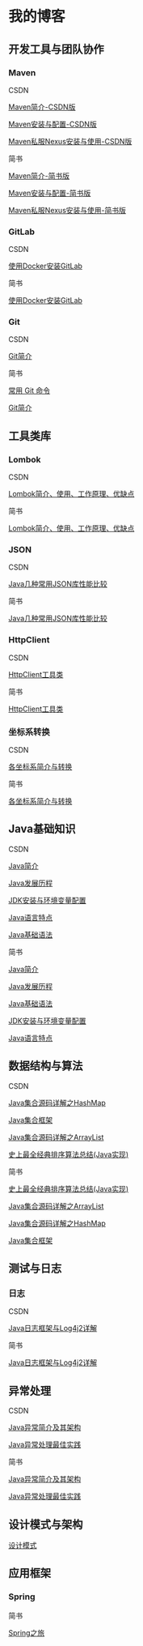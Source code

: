 # 我的博客

## 开发工具与团队协作

### Maven

CSDN

[Maven简介-CSDN版](https://blog.csdn.net/ThinkWon/article/details/94346090)

[Maven安装与配置-CSDN版](https://blog.csdn.net/ThinkWon/article/details/94346569)

[Maven私服Nexus安装与使用-CSDN版](https://blog.csdn.net/ThinkWon/article/details/94346681)

简书

[Maven简介-简书版](https://www.jianshu.com/p/da6341c0747e)

[Maven安装与配置-简书版](https://www.jianshu.com/p/34f27de30571)

[Maven私服Nexus安装与使用-简书版](https://www.jianshu.com/p/88fbca59b963)



### GitLab

CSDN

[使用Docker安装GitLab](https://blog.csdn.net/ThinkWon/article/details/95042797)



简书

[使用Docker安装GitLab](https://www.jianshu.com/p/cde49328a2bc)



### Git

CSDN

[Git简介](https://blog.csdn.net/ThinkWon/article/details/94346816)



简书

[常用 Git 命令](https://www.jianshu.com/p/1d156a93967e)

[Git简介](https://www.jianshu.com/p/49f22531bc41)



## 工具类库

### Lombok

CSDN

[Lombok简介、使用、工作原理、优缺点](https://blog.csdn.net/ThinkWon/article/details/86005754)

简书

[Lombok简介、使用、工作原理、优缺点](https://www.jianshu.com/p/453c379c94bd)



### JSON

CSDN

[Java几种常用JSON库性能比较](https://blog.csdn.net/ThinkWon/article/details/94354358)

简书

[Java几种常用JSON库性能比较](https://www.jianshu.com/p/c0ec60d423be)



### HttpClient

CSDN

[HttpClient工具类](https://blog.csdn.net/ThinkWon/article/details/80173132)



简书

[HttpClient工具类](https://www.jianshu.com/p/9504ecc7abad)





### 坐标系转换

CSDN

[各坐标系简介与转换](https://blog.csdn.net/ThinkWon/article/details/80838133)

简书

[各坐标系简介与转换](https://www.jianshu.com/p/cc32a05cb39b)



## Java基础知识

CSDN

[Java简介](https://blog.csdn.net/ThinkWon/article/details/94353575)

[Java发展历程](https://blog.csdn.net/ThinkWon/article/details/94353653)

[JDK安装与环境变量配置](https://blog.csdn.net/ThinkWon/article/details/94353907)

[Java语言特点](https://blog.csdn.net/ThinkWon/article/details/94354013)

[Java基础语法](https://blog.csdn.net/ThinkWon/article/details/94354151)





简书

[Java简介](https://www.jianshu.com/p/51fe5c5630da)

[Java发展历程](https://www.jianshu.com/p/a5ae19eb2ba1)

[Java基础语法](https://www.jianshu.com/p/2d290fbd0e0f)

[JDK安装与环境变量配置](https://www.jianshu.com/p/633f4aaf9049)

[Java语言特点](https://www.jianshu.com/p/b46de21717ad)



## 数据结构与算法

CSDN

[Java集合源码详解之HashMap](https://blog.csdn.net/ThinkWon/article/details/98845487)

[Java集合框架](https://blog.csdn.net/ThinkWon/article/details/98844796)

[Java集合源码详解之ArrayList](https://blog.csdn.net/ThinkWon/article/details/98845119)

[史上最全经典排序算法总结(Java实现)](https://blog.csdn.net/ThinkWon/article/details/95616819)



简书

[史上最全经典排序算法总结(Java实现)](https://www.jianshu.com/p/44f3a34d0fe0)

[Java集合源码详解之ArrayList](https://www.jianshu.com/p/ab6b6d80eea3)

[Java集合源码详解之HashMap](https://www.jianshu.com/p/70cc1f0a4b20)

[Java集合框架](https://www.jianshu.com/p/1721d712683a)



## 测试与日志

### 日志

CSDN

[Java日志框架与Log4j2详解](https://blog.csdn.net/ThinkWon/article/details/95043111)



简书

[Java日志框架与Log4j2详解](https://www.jianshu.com/p/1b04924d8a1f)



## 异常处理

CSDN

[Java异常简介及其架构](https://blog.csdn.net/ThinkWon/article/details/94346911)

[Java异常处理最佳实践](https://blog.csdn.net/ThinkWon/article/details/94347002)



简书

[Java异常简介及其架构](https://www.jianshu.com/p/2cb53a65d4dd)

[Java异常处理最佳实践](https://www.jianshu.com/p/aaac8eb7f8fb)



## 设计模式与架构

[设计模式](https://blog.csdn.net/ThinkWon/article/details/96829572)



## 应用框架

### Spring

简书

[Spring之旅](https://www.jianshu.com/p/1643033ec26d)